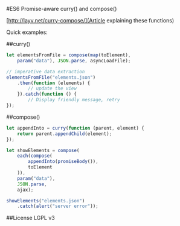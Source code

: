 #ES6 Promise-aware curry() and compose()

[http://layv.net/curry-compose/](Article explaining these functions)

Quick examples:

##curry()

```js
let elementsFromFile = compose(map(toElement),
	param("data"), JSON.parse, asyncLoadFile);

// imperative data extraction 
elementsFromFile("elements.json")
	.then(function (elements) {
		// update the view
	}).catch(function () {
		// Display friendly message, retry
});
```

##compose()

```js
let appendInto = curry(function (parent, element) {
	return parent.appendChild(element);
});

let showElements = compose(
	each(compose(
		appendInto(promiseBody()), 
		toElement
	)),
	param("data"),
	JSON.parse,
	ajax);

showElements("elements.json")
	.catch(alert("server error"));
```

##License
LGPL v3
